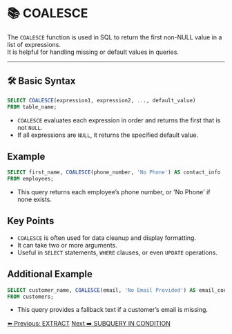 <!-- markdownlint-disable MD033 -->
<!-- markdownlint-disable MD004 -->

# 📚 COALESCE

The `COALESCE` function is used in SQL to return the first non-NULL value in a list of expressions.  
It is helpful for handling missing or default values in queries.

---

## 🛠️ Basic Syntax

```sql
SELECT COALESCE(expression1, expression2, ..., default_value)
FROM table_name;
```

- `COALESCE` evaluates each expression in order and returns the first that is not `NULL`.
- If all expressions are `NULL`, it returns the specified default value.

## Example

```sql
SELECT first_name, COALESCE(phone_number, 'No Phone') AS contact_info
FROM employees;
```

- This query returns each employee’s phone number, or 'No Phone' if none exists.

## Key Points

- `COALESCE` is often used for data cleanup and display formatting.
- It can take two or more arguments.
- Useful in `SELECT` statements, `WHERE` clauses, or even `UPDATE` operations.

## Additional Example

```sql
SELECT customer_name, COALESCE(email, 'No Email Provided') AS email_contact
FROM customers;
```

- This query provides a fallback text if a customer’s email is missing.

[⬅️ Previous: EXTRACT](extract.md)   [Next ➡️ SUBQUERY IN CONDITION](subqueryincondition.md)
